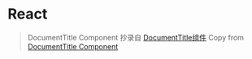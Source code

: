 # React 
> DocumentTitle Component
> 抄录自 [DocumentTitle组件](https://github.com/gaearon/react-document-title)
> Copy from [DocumentTitle Component](https://github.com/gaearon/react-document-title)
